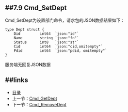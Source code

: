 ##7.9 Cmd_SetDept
---
Cmd_SetDept为设置部门命令，请求包的JSON数据结果如下：
	
	type Dept struct {
		Did         int64  `json:"id"`
		Name        string `json:"fn"`
		Status      int8   `json:"st"`
		Cid         int64  `json:"cid,omitempty"`
		Pdid        int64  `json:"pdid, omitempty"`
	}
	
服务端无回复JSON数据


##links
---
* [目录](preface.md)
* 上一节：[Cmd_GetDept](07.8.md)
* 下一节：[Cmd_RemoveDept](07.10.md)